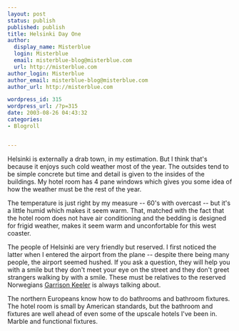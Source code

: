 ```yaml
---
layout: post
status: publish
published: publish
title: Helsinki Day One
author:
  display_name: Misterblue
  login: Misterblue
  email: misterblue-blog@misterblue.com
  url: http://misterblue.com
author_login: Misterblue
author_email: misterblue-blog@misterblue.com
author_url: http://misterblue.com

wordpress_id: 315
wordpress_url: /?p=315
date: 2003-08-26 04:43:32
categories:
- Blogroll


---
```

<p>
Helsinki is externally a drab town, in my estimation.  
But I think that's because it enjoys such cold weather most of the
year.  The outsides tend to be simple concrete but
time and detail is given to the insides of the buildings.
My hotel room has 4 pane windows which gives you some idea
of how the weather must be the rest of the year.
</p>
<p>
The temperature is just right by my measure -- 60's with
overcast -- but it's a little humid which makes it seem warm.
That, matched with the fact that the hotel room does not
have air conditioning and the bedding is designed for frigid
weather, makes it seem warm and unconfortable for this
west coaster.
</p>
<p>
The people of Helsinki are very friendly but reserved.  I
first noticed the latter when I entered the airport from the
plane -- despite there being many people, the airport seemed
hushed.  If you ask a question, they will help you with a
smile but they don't meet your eye on the street and they
don't greet strangers walking by with a smile.
These must be relatives to the reserved Norwegians
<a href="http://www.prairiehome.org/">Garrison Keeler</a>
is always talking about.
</p>
<p>
The northern Europeans know how to do bathrooms and bathroom
fixtures.  The hotel room is small by American standards, but
the bathroom and fixtures are well ahead of even some of the
upscale hotels I've been in.  Marble and functional fixtures.
</p>
